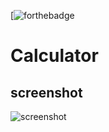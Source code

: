 [![forthebadge](https://img.shields.io/badge/Made%20with-Java-red.svg)

# Calculator
## screenshot
![screenshot](https://user-images.githubusercontent.com/33368759/34453352-c1134ac8-ed78-11e7-9912-4d71eec3a543.jpg)

